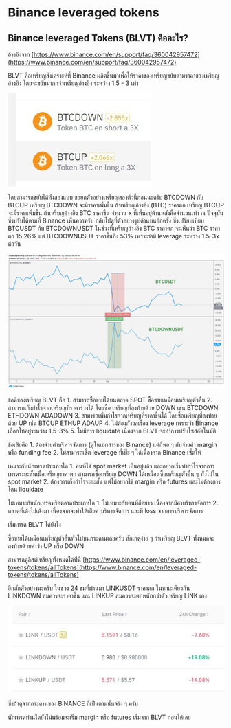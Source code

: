# Binance leveraged tokens

## Binance leveraged Tokens \(BLVT\) คืออะไร?

อ้างอิงจาก [https://www.binance.com/en/support/faq/360042957472](https://www.binance.com/en/support/faq/360042957472)

BLVT คือเหรียญสังเคราะห์ที่ Binance ผลิตขึ้นมาเพื่อให้ราคาของเหรียญขยับตามราคาของเหรียญอ้างอิง โดยจะขยับมากกว่าเหรียญอ้างอิง ระหว่าง 1.5 - 3 เท่า

![](../.gitbook/assets/2.jpg)

โดยสามารถขยับได้ทั้งสองแบบ ขอยกตัวอย่างเหรียญสองตัวนี้ก่อนนะครับ BTCDOWN กับ BTCUP เหรียญ BTCDOWN จะมีราคาเพิ่มขึ้น ถ้าเหรียญอ้างอิง \(BTC\) ราคาตก เหรียญ BTCUP จะมีราคาเพิ่มขึ้น ถ้าเหรียญอ้างอิง BTC ราคาขึ้น จำนวน x ที่เห็นอยู่ด้านหลังคือจำนวนเท่า ณ ปัจจุบันซึ่งปรับได้ตามที่ Binance เห็นควรครับ กลับไปดูที่ตัวอย่างรูปด้านบนอีกครั้ง ซึ่งเปรียบเทียบ BTCUSDT กับ BTCDOWNUSDT ในช่วงที่เหรียญอ้างอิง BTC ราคาตก จะเห็นว่า BTC ราคาตก 15.26% แต่ BTCDOWNUSDT ราคาขึ้นถึง 53% เพราะว่ามี leverage ระหว่าง 1.5-3x ต่อวัน

![](../.gitbook/assets/1.jpg)

ข้อดีของเหรียญ BLVT คือ 1. สามารถซื้อขายได้บนตลาด SPOT ซื้อขายเหมือนเหรียญตัวอื่น 2. สามารถเก็งกำไรจากเหรียญที่ราคาร่วงได้ โดยซื้อ เหรียญที่ลงท้ายด้วย DOWN เช่น BTCDOWN ETHDOWN ADADOWN 3. สามารถเพิ่มกำไรจากเหรียญที่ราคาขึ้นได้ โดยซื้อเหรียญที่ลงท้ายด้วย UP เช่น BTCUP ETHUP ADAUP 4. ไม่ต้องกังวลเรื่อง leverage เพราะว่า Binance เลือกให้อยู่ระหว่าง 1.5-3% 5. ไม่มีการ liquidate เนื่องจาก BLVT จะทำการปรับไซส์อัตโนมัติ

ข้อเสียคือ 1. ต้องจ่ายค่าบริหารจัดการ \(ดูในเอกสารของ Binance\) แต่ก็พอ ๆ กับจ่ายค่า margin หรือ funding fee 2. ไม่สามารถเซ็ต leverage ที่เป๊ะ ๆ ได้เนื่องจาก Binance เซ็ตให้

เหมาะกับนักเทรดประเภทใด 1. คนที่ใช้ spot market เป็นอยู่แล้ว และอยากเริ่มทำกำไรจากการเทรดระยะสั้นเมื่อเหรียญราคาตก สามารถซื้อเหรียญ DOWN ได้เหมือนซื้อเหรียญตัวอื่น ๆ ทั่วไปใน spot market 2. ต้องการเก็งกำไรระยะสั้น แต่ไม่อยากใช้ margin หรือ futures และไม่ต้องการโดน liquidate

ไม่เหมาะกับนักเทรดหรือตลาดประเภทใด 1. ไม่เหมาะกับคนที่ถือยาว เนื่องจากมีค่าบริหารจัดการ 2. ตลาดที่เด้งไปเด้งมา เนื่องจากจะทำให้เสียค่าบริหารจัดการ และมี loss จากการบริหารจัดการ

เริ่มเทรด BLVT ได้ยังไง

ซื้อขายได้เหมือนเหรียญตัวอื่นทั่วไปบนกระดานเลยครับ สักเกตุง่าย ๆ ว่าเหรียญ BLVT ทั้งหมดจะลงท้ายด้วยคำว่า UP หรือ DOWN

สามารถดูลิสต์เหรียญทั้งหมดได้ที่นี่ [https://www.binance.com/en/leveraged-tokens/tokens/allTokens](https://www.binance.com/en/leveraged-tokens/tokens/allTokens)

อีกสักตัวอย่างนะครับ ในช่วง 24 ชมที่ผ่านมา LINKUSDT ราคาตก ในขณะเดียวกัน LINKDOWN สมควรจะราคาขึ้น และ LINKUP สมควรจะตกหนักกว่าตัวเหรียญ LINK เอง

![](../.gitbook/assets/3.jpg)

ซึ่งถ้าดูจากกระดานของ BINANCE ก็เป็นตามนั้นจริง ๆ ครับ

นักเทรดท่านใดยังไม่พร้อมจะเริ่ม margin หรือ futures เริ่มจาก BLVT ก่อนได้เลย

